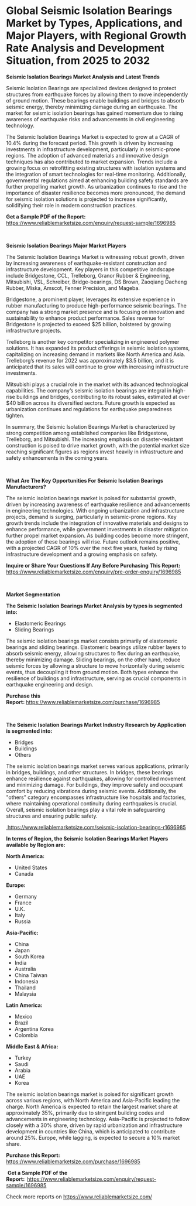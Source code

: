 <p><h1>Global Seismic Isolation Bearings Market by Types, Applications, and Major Players, with Regional Growth Rate Analysis and Development Situation, from 2025 to 2032</h1></p><p><strong>Seismic Isolation Bearings Market Analysis and Latest Trends</strong></p>
<p><p>Seismic Isolation Bearings are specialized devices designed to protect structures from earthquake forces by allowing them to move independently of ground motion. These bearings enable buildings and bridges to absorb seismic energy, thereby minimizing damage during an earthquake. The market for seismic isolation bearings has gained momentum due to rising awareness of earthquake risks and advancements in civil engineering technology.</p><p>The Seismic Isolation Bearings Market is expected to grow at a CAGR of 10.4% during the forecast period. This growth is driven by increasing investments in infrastructure development, particularly in seismic-prone regions. The adoption of advanced materials and innovative design techniques has also contributed to market expansion. Trends include a growing focus on retrofitting existing structures with isolation systems and the integration of smart technologies for real-time monitoring. Additionally, governmental regulations aimed at enhancing building safety standards are further propelling market growth. As urbanization continues to rise and the importance of disaster resilience becomes more pronounced, the demand for seismic isolation solutions is projected to increase significantly, solidifying their role in modern construction practices.</p></p>
<p><strong>Get a Sample PDF of the Report:&nbsp;</strong> <a href="https://www.reliablemarketsize.com/enquiry/request-sample/1696985?utm_campaign=2216&utm_medium=2&utm_source=Github&utm_content=ia&utm_term=19022025&utm_id=seismic-isolation-bearings">https://www.reliablemarketsize.com/enquiry/request-sample/1696985</a></p>
<p>&nbsp;</p>
<p><strong>Seismic Isolation Bearings Major Market Players</strong></p>
<p><p>The Seismic Isolation Bearings Market is witnessing robust growth, driven by increasing awareness of earthquake-resistant construction and infrastructure development. Key players in this competitive landscape include Bridgestone, CCL, Trelleborg, Granor Rubber & Engineering, Mitsubishi, VSL, Schreiber, Bridge-bearings, DS Brown, Zaoqiang Dacheng Rubber, Miska, Amscot, Fenner Precision, and Mageba.</p><p>Bridgestone, a prominent player, leverages its extensive experience in rubber manufacturing to produce high-performance seismic bearings. The company has a strong market presence and is focusing on innovation and sustainability to enhance product performance. Sales revenue for Bridgestone is projected to exceed $25 billion, bolstered by growing infrastructure projects.</p><p>Trelleborg is another key competitor specializing in engineered polymer solutions. It has expanded its product offerings in seismic isolation systems, capitalizing on increasing demand in markets like North America and Asia. Trelleborg’s revenue for 2022 was approximately $3.5 billion, and it is anticipated that its sales will continue to grow with increasing infrastructure investments.</p><p>Mitsubishi plays a crucial role in the market with its advanced technological capabilities. The company’s seismic isolation bearings are integral in high-rise buildings and bridges, contributing to its robust sales, estimated at over $40 billion across its diversified sectors. Future growth is expected as urbanization continues and regulations for earthquake preparedness tighten.</p><p>In summary, the Seismic Isolation Bearings Market is characterized by strong competition among established companies like Bridgestone, Trelleborg, and Mitsubishi. The increasing emphasis on disaster-resistant construction is poised to drive market growth, with the potential market size reaching significant figures as regions invest heavily in infrastructure and safety enhancements in the coming years.</p></p>
<p>&nbsp;</p>
<p><strong>What Are The Key Opportunities For Seismic Isolation Bearings Manufacturers?</strong></p>
<p><p>The seismic isolation bearings market is poised for substantial growth, driven by increasing awareness of earthquake resilience and advancements in engineering technologies. With ongoing urbanization and infrastructure projects, demand is surging, particularly in seismic-prone regions. Key growth trends include the integration of innovative materials and designs to enhance performance, while government investments in disaster mitigation further propel market expansion. As building codes become more stringent, the adoption of these bearings will rise. Future outlook remains positive, with a projected CAGR of 10% over the next five years, fueled by rising infrastructure development and a growing emphasis on safety.</p></p>
<p><strong>Inquire or Share Your Questions If Any Before Purchasing This Report:</strong> <a href="https://www.reliablemarketsize.com/enquiry/pre-order-enquiry/1696985?utm_campaign=2216&utm_medium=2&utm_source=Github&utm_content=ia&utm_term=19022025&utm_id=seismic-isolation-bearings">https://www.reliablemarketsize.com/enquiry/pre-order-enquiry/1696985</a></p>
<p>&nbsp;</p>
<p><strong>Market Segmentation</strong></p>
<p><strong>The Seismic Isolation Bearings Market Analysis by types is segmented into:</strong></p>
<p><ul><li>Elastomeric Bearings</li><li>Sliding Bearings</li></ul></p>
<p><p>The seismic isolation bearings market consists primarily of elastomeric bearings and sliding bearings. Elastomeric bearings utilize rubber layers to absorb seismic energy, allowing structures to flex during an earthquake, thereby minimizing damage. Sliding bearings, on the other hand, reduce seismic forces by allowing a structure to move horizontally during seismic events, thus decoupling it from ground motion. Both types enhance the resilience of buildings and infrastructure, serving as crucial components in earthquake engineering and design.</p></p>
<p><strong>Purchase this Report:&nbsp;</strong><a href="https://www.reliablemarketsize.com/purchase/1696985?utm_campaign=2216&utm_medium=2&utm_source=Github&utm_content=ia&utm_term=19022025&utm_id=seismic-isolation-bearings">https://www.reliablemarketsize.com/purchase/1696985</a></p>
<p>&nbsp;</p>
<p><strong>The Seismic Isolation Bearings Market Industry Research by Application is segmented into:</strong></p>
<p><ul><li>Bridges</li><li>Buildings</li><li>Others</li></ul></p>
<p><p>The seismic isolation bearings market serves various applications, primarily in bridges, buildings, and other structures. In bridges, these bearings enhance resilience against earthquakes, allowing for controlled movement and minimizing damage. For buildings, they improve safety and occupant comfort by reducing vibrations during seismic events. Additionally, the "others" category encompasses infrastructure like hospitals and factories, where maintaining operational continuity during earthquakes is crucial. Overall, seismic isolation bearings play a vital role in safeguarding structures and ensuring public safety.</p></p>
<p><a href="https://www.reliablemarketsize.com/seismic-isolation-bearings-r1696985?utm_campaign=2216&utm_medium=2&utm_source=Github&utm_content=ia&utm_term=19022025&utm_id=seismic-isolation-bearings">&nbsp;https://www.reliablemarketsize.com/seismic-isolation-bearings-r1696985</a></p>
<p><strong>In terms of Region, the Seismic Isolation Bearings Market Players available by Region are:</strong></p>
<p>
    <p> <strong> North America: </strong>
        <ul>
            <li>United States</li>
            <li>Canada</li>
        </ul>
        </p> 
    <p> <strong> Europe: </strong>
        <ul>
            <li>Germany</li>
            <li>France</li>
            <li>U.K.</li>
            <li>Italy</li>
            <li>Russia</li>
        </ul>
        </p> 
    <p> <strong> Asia-Pacific: </strong>
        <ul>
            <li>China</li>
            <li>Japan</li>
            <li>South Korea</li>
            <li>India</li>
            <li>Australia</li>
            <li>China Taiwan</li>
            <li>Indonesia</li>
            <li>Thailand</li>
            <li>Malaysia</li>
        </ul>
        </p> 
    <p> <strong> Latin America: </strong>
        <ul>
            <li>Mexico</li>
            <li>Brazil</li>
            <li>Argentina Korea</li>
            <li>Colombia</li>
        </ul>
        </p> 
    <p> <strong> Middle East & Africa: </strong>
        <ul>
            <li>Turkey</li>
            <li>Saudi</li>
            <li>Arabia</li>
            <li>UAE</li>
            <li>Korea</li>
        </ul>
    </p>
    </p>
<p><p>The seismic isolation bearings market is poised for significant growth across various regions, with North America and Asia-Pacific leading the charge. North America is expected to retain the largest market share at approximately 35%, primarily due to stringent building codes and advancements in engineering technology. Asia-Pacific is projected to follow closely with a 30% share, driven by rapid urbanization and infrastructure development in countries like China, which is anticipated to contribute around 25%. Europe, while lagging, is expected to secure a 10% market share.</p></p>
<p><strong>Purchase this Report: </strong><a href="https://www.reliablemarketsize.com/purchase/1696985?utm_campaign=2216&utm_medium=2&utm_source=Github&utm_content=ia&utm_term=19022025&utm_id=seismic-isolation-bearings">https://www.reliablemarketsize.com/purchase/1696985</a></p>
<p>&nbsp;<strong>Get a Sample PDF of the Report:&nbsp;&nbsp;</strong><a href="https://www.reliablemarketsize.com/enquiry/request-sample/1696985?utm_campaign=2216&utm_medium=2&utm_source=Github&utm_content=ia&utm_term=19022025&utm_id=seismic-isolation-bearings">https://www.reliablemarketsize.com/enquiry/request-sample/1696985</a></p>
<p><strong></strong></p>
<p>Check more reports on <a href="https://www.reliablemarketsize.com/?utm_campaign=2216&utm_medium=2&utm_source=Github&utm_content=ia&utm_term=19022025&utm_id=seismic-isolation-bearings">https://www.reliablemarketsize.com/</a></p>